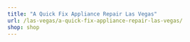 ```yaml
---
title: "A Quick Fix Appliance Repair Las Vegas"
url: /las-vegas/a-quick-fix-appliance-repair-las-vegas/
shop: shop
---
```

